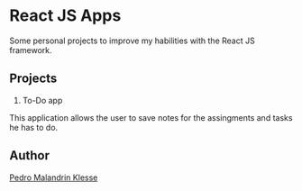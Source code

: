 # React JS Apps

Some personal projects to improve my habilities with the React JS framework.

## Projects

1. To-Do app

This application allows the user to save notes for the assingments and tasks he has to do.


## Author

[Pedro Malandrin Klesse](https://www.github.com/Klesse)

